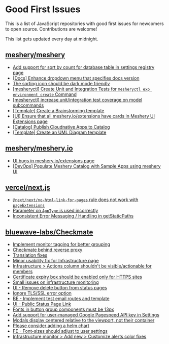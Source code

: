 # Good First Issues

This is a list of JavaScript repositories with good first issues for newcomers to open source. Contributions are welcome!

This list gets updated every day at midnight.

## [meshery/meshery](https://github.com/meshery/meshery)

- [Add support for sort by count for database table in settings registry page](https://github.com/meshery/meshery/issues/13958)
- [[Docs] Enhance dropdown menu that specifies docs version](https://github.com/meshery/meshery/issues/9227)
- [The sorting icon should be dark mode friendly](https://github.com/meshery/meshery/issues/13306)
- [[mesheryctl] Create Unit and Integration Tests for `mesheryctl exp environment create` Command](https://github.com/meshery/meshery/issues/12138)
- [[mesheryctl] increase unit/integration test coverage on model subcommands](https://github.com/meshery/meshery/issues/14042)
- [[Template] Create a Brainstorming template](https://github.com/meshery/meshery/issues/12503)
- [[UI] Ensure that all meshery.io/extensions have cards in Meshery UI Extensions page](https://github.com/meshery/meshery/issues/13623)
- [[Catalog] Publish Cloudnative Apps to Catalog](https://github.com/meshery/meshery/issues/9282)
- [[Template] Create an UML Diagram template](https://github.com/meshery/meshery/issues/12451)

## [meshery/meshery.io](https://github.com/meshery/meshery.io)

- [UI bugs in meshery.io/extensions page](https://github.com/meshery/meshery.io/issues/2084)
- [[DevOps] Populate Meshery Catalog with Sample Apps using meshery UI](https://github.com/meshery/meshery.io/issues/1699)

## [vercel/next.js](https://github.com/vercel/next.js)

- [`@next/next/no-html-link-for-pages` rule does not work with `pageExtensions`](https://github.com/vercel/next.js/issues/53473)
- [Parameter on `AppType` is used incorrectly](https://github.com/vercel/next.js/issues/42846)
- [Inconsistent Error Messaging / Handling in getStaticPaths](https://github.com/vercel/next.js/issues/41281)

## [bluewave-labs/Checkmate](https://github.com/bluewave-labs/Checkmate)

- [Implement monitor tagging for better grouping](https://github.com/bluewave-labs/Checkmate/issues/1546)
- [Checkmate behind reverse proxy](https://github.com/bluewave-labs/Checkmate/issues/2153)
- [Translation fixes](https://github.com/bluewave-labs/Checkmate/issues/2015)
- [Minor usability fix for Infrastructure page](https://github.com/bluewave-labs/Checkmate/issues/2178)
- [Infrastructure > Actions column shouldn't be visible/actionable for members](https://github.com/bluewave-labs/Checkmate/issues/2172)
- [Certificate expiry box should be enabled only for HTTPS sites](https://github.com/bluewave-labs/Checkmate/issues/2169)
- [Small issues on infrastructure monitoring](https://github.com/bluewave-labs/Checkmate/issues/2168)
- [UI - Remove delete button from status pages](https://github.com/bluewave-labs/Checkmate/issues/2150)
- [Ignore TLS/SSL error option](https://github.com/bluewave-labs/Checkmate/issues/2108)
- [BE - Implement test email routes and template](https://github.com/bluewave-labs/Checkmate/issues/2151)
- [UI - Public Status Page Link](https://github.com/bluewave-labs/Checkmate/issues/2152)
- [Fonts in button group components must be 13px](https://github.com/bluewave-labs/Checkmate/issues/2056)
- [Add support for user-managed Google Pagespeed API key in Settings](https://github.com/bluewave-labs/Checkmate/issues/2135)
- [Modals display centered relative to the viewport, not their container](https://github.com/bluewave-labs/Checkmate/issues/1705)
- [Please consider adding a helm chart](https://github.com/bluewave-labs/Checkmate/issues/1680)
- [FE - Font-sizes should adjust to user settings](https://github.com/bluewave-labs/Checkmate/issues/1024)
- [Infrastructure monitor > Add new > Customize alerts color fixes](https://github.com/bluewave-labs/Checkmate/issues/2055)

